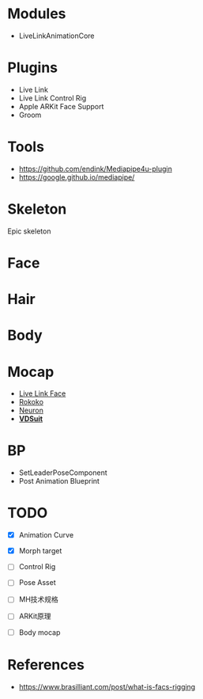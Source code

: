 # Modules
* LiveLinkAnimationCore

# Plugins
* Live Link
* Live Link Control Rig
* Apple ARKit Face Support
* Groom

# Tools
* https://github.com/endink/Mediapipe4u-plugin
* https://google.github.io/mediapipe/

# Skeleton
Epic skeleton

# Face
# Hair
# Body

# Mocap
* [Live Link Face](https://apps.apple.com/us/app/live-link-face/id1495370836)
* [Rokoko](https://www.rokoko.com/)
* [Neuron](https://neuronmocap.com/)
* **[VDSuit](http://www.vdsuit.com/)**
# BP
* SetLeaderPoseComponent
* Post Animation Blueprint

# TODO
* [x] Animation Curve
* [x] Morph target
* [ ] Control Rig
* [ ] Pose Asset
* [ ] MH技术规格
* [ ] ARKit原理
* [ ] Body mocap


# References
* https://www.brasilliant.com/post/what-is-facs-rigging